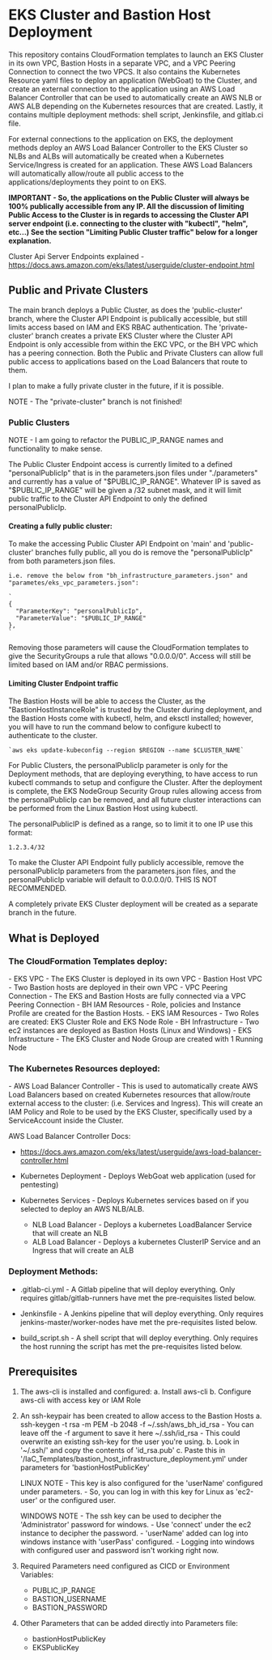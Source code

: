 <h1>EKS Cluster and Bastion Host Deployment</h1>

This repository contains CloudFormation templates to launch an EKS Cluster in its own VPC, Bastion Hosts in a separate VPC, and a VPC Peering Connection to connect the two VPCS. It also contains the Kubernetes Resource yaml files to deploy an application (WebGoat) to the Cluster, and create an external connection to the application using an AWS Load Balancer Controller that can be used to automatically create an AWS NLB or AWS ALB depending on the Kubernetes resources that are created. Lastly, it contains multiple deployment methods: shell script, Jenkinsfile, and gitlab.ci file.

For external connections to the application on EKS, the deployment methods deploy an AWS Load Balancer Controller to the EKS Cluster so NLBs and ALBs will automatically be created when a Kubernetes Service/Ingress is created for an application. These AWS Load Balancers will automatically allow/route all public access to the applications/deployments they point to on EKS.

<b>IMPORTANT - So, the applications on the Public Cluster will always be 100% publically accessible from any IP. All the discussion of limiting Public Access to the Cluster is in regards to accessing the Cluster API server endpoint (i.e. connecting to the cluster with "kubectl", "helm", etc...) See the section "Limiting Public Cluster traffic" below for a longer explanation.</b>

Cluster Api Server Endpoints explained - https://docs.aws.amazon.com/eks/latest/userguide/cluster-endpoint.html


<h2>Public and Private Clusters</h2>

The main branch deploys a Public Cluster, as does the 'public-cluster' branch, where the Cluster API Endpoint is publically accessible, but still limits access based on IAM and EKS RBAC authentication. The 'private-cluster' branch creates a private EKS Cluster where the Cluster API Endpoint is only accessible from within the EKC VPC, or the BH VPC which has a peering connection. Both the Public and Private Clusters can allow full public access to applications based on the Load Balancers that route to them.

I plan to make a fully private cluster in the future, if it is possible.

NOTE - The "private-cluster" branch is not finished!

<h3>Public Clusters</h3>

NOTE - I am going to refactor the PUBLIC_IP_RANGE names and functionality to make sense.

The Public Cluster Endpoint access is currently limited to a defined "personalPublicIp" that is in the parameters.json files under "./parameters" and currently has a value of "$PUBLIC_IP_RANGE". Whatever IP is saved as "$PUBLIC_IP_RANGE" will be given a /32 subnet mask, and it will limit public traffic to the Cluster API Endpoint to only the defined personalPublicIp.

<h4>Creating a fully public cluster:</h4>

To make the accessing Public Cluster API Endpoint on 'main' and 'public-cluster' branches fully public, all you do is remove the "personalPublicIp" from both parameters.json files.

    i.e. remove the below from "bh_infrastructure_parameters.json" and "parametes/eks_vpc_parameters.json":
    
    `
    {
      "ParameterKey": "personalPublicIp",
      "ParameterValue": "$PUBLIC_IP_RANGE"
    },
    `

Removing those parameters will cause the CloudFormation templates to give the SecurityGroups a rule that allows "0.0.0.0/0". Access will still be limited based on IAM and/or RBAC permissions.

<h4>Limiting Cluster Endpoint traffic</h4>

The Bastion Hosts will be able to access the Cluster, as the "BastionHostInstanceRole" is trusted by the Cluster during deployment, and the Bastion Hosts come with kubectl, helm, and eksctl installed; however, you will have to run the command below to configure kubectl to authenticate to the cluster.

    `aws eks update-kubeconfig --region $REGION --name $CLUSTER_NAME`

For Public Clusters, the personalPublicIp parameter is only for the Deployment methods, that are deploying everything, to have access to run kubectl commands to setup and configure the Cluster. After the deployment is complete, the EKS NodeGroup Security Group rules allowing access from the personalPublicIp can be removed, and all future cluster interactions can be performed from the Linux Bastion Host using kubectl.

The personalPublicIP is defined as a range, so to limit it to one IP use this format:

    1.2.3.4/32

To make the Cluster API Endpoint fully publicly accessible, remove the personalPublicIp parameters from the parameters.json files, and the personalPublicIp variable will default to 0.0.0.0/0. THIS IS NOT RECOMMENDED.

A completely private EKS Cluster deployment will be created as a separate branch in the future.

<h2>What is Deployed</h2>

<h3>The CloudFormation Templates deploy:</h3>
- EKS VPC - The EKS Cluster is deployed in its own VPC
- Bastion Host VPC - Two Bastion hosts are deployed in their own VPC
- VPC Peering Connection - The EKS and Bastion Hosts are fully connected via a VPC Peering Connection
- BH IAM Resources - Role, policies and Instance Profile are created for the Bastion Hosts.
- EKS IAM Resources - Two Roles are created: EKS Cluster Role and EKS Node Role
- BH Infrastructure - Two ec2 instances are deployed as Bastion Hosts (Linux and Windows)
- EKS Infrastructure - The EKS Cluster and Node Group are created with 1 Running Node

<h3>The Kubernetes Resources deployed:</h3>
- AWS Load Balancer Controller - This is used to automatically create AWS Load Balancers based on created Kubernetes resources that allow/route external access to the cluster: (i.e. Services and Ingress). This will create an IAM Policy and Role to be used by the EKS Cluster, specifically used by a ServiceAccount inside the Cluster.

AWS Load Balancer Controller Docs:
- https://docs.aws.amazon.com/eks/latest/userguide/aws-load-balancer-controller.html

- Kubernetes Deployment - Deploys WebGoat web application (used for pentesting)
- Kubernetes Services - Deploys Kubernetes services based on if you selected to deploy an AWS NLB/ALB.

     - NLB Load Balancer - Deploys a kubernetes LoadBalancer Service that will create an NLB
     - ALB Load Balancer - Deploys a kubernetes ClusterIP Service and an Ingress that will create an ALB

<h3>Deployment Methods:</h3>

- .gitlab-ci.yml - A Gitlab pipeline that will deploy everything. Only requires gitlab/gitlab-runners have met the pre-requisites listed below.

- Jenkinsfile - A Jenkins pipeline that will deploy everything. Only requires jenkins-master/worker-nodes have met the pre-requisites listed below.

- build_script.sh - A shell script that will deploy everything. Only requires the host running the script has met the pre-requisites listed below.

<h2>Prerequisites</h2>

1. The aws-cli is installed and configured:
    a. Install aws-cli
    b. Configure aws-cli with access key or IAM Role

2. An ssh-keypair has been created to allow access to the Bastion Hosts
    a. ssh-keygen -t rsa -m PEM -b 2048 -f ~/.ssh/aws_bh_id_rsa
        - You can leave off the -f argument to save it here ~/.ssh/id_rsa
        - This could overwrite an existing ssh-key for the user you're using.
    b. Look in '~/.ssh/' and copy the contents of 'id_rsa.pub' 
    c. Paste this in '/IaC_Templates/bastion_host_infrastructure_deployment.yml' under parameters for 'bastionHostPublicKey'

    LINUX NOTE - This key is also configured for the 'userName' configured under parameters.
               - So, you can log in with this key for Linux as 'ec2-user' or the configured user.

    WINDOWS NOTE - The ssh key can be used to decipher the 'Administrator' password for windows.
                 - Use 'connect' under the ec2 instance to decipher the password.
                 - 'userName' added can log into windows instance with 'userPass' configured.
                 - Logging into windows with configured user and password isn't working right now. 

3. Required Parameters need configured as CICD or Environment Variables:
    - PUBLIC_IP_RANGE
    - BASTION_USERNAME
    - BASTION_PASSWORD

4. Other Parameters that can be added directly into Parameters file:
    - bastionHostPublicKey
    - EKSPublicKey
